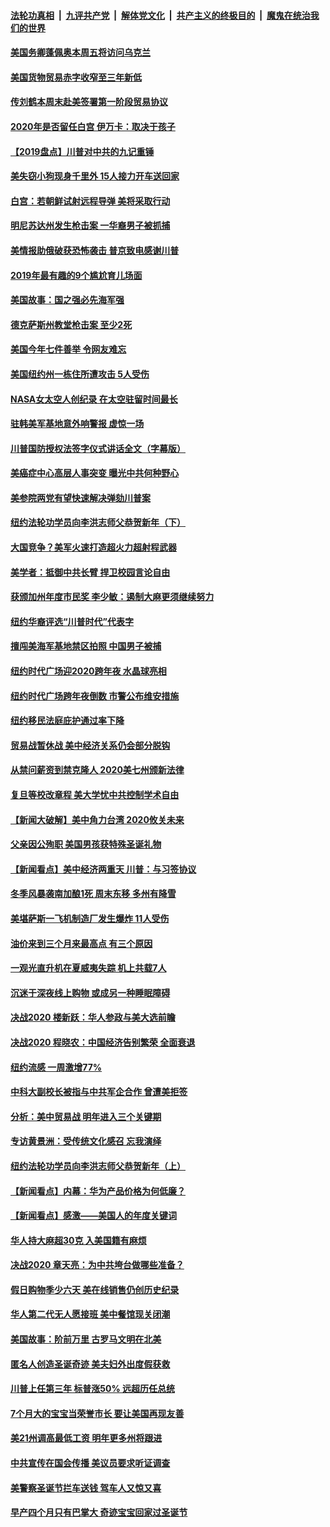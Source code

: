 ####  [法轮功真相](../../../../basic/blob/master/README.md?t=12310126) &nbsp;|&nbsp; [九评共产党](../../../../9ping.md/blob/master/README.md?t=12310126) &nbsp;|&nbsp; [解体党文化](../../../../jtdwh.md/blob/master/README.md?t=12310126)  &nbsp;|&nbsp; [共产主义的终极目的](../../../../gczydzjmd.md/blob/master/README.md?t=12310126) &nbsp;|&nbsp; [魔鬼在统治我们的世界](../../../../mgztzwmdsj.md/blob/master/README.md?t=12310126) 

#### [美国务卿蓬佩奥本周五将访问乌克兰](../pages/nsc412/n11755565.md?t=12310126) 

#### [美国货物贸易赤字收窄至三年新低](../pages/nsc412/n11755503.md?t=12310126) 

#### [传刘鹤本周末赴美签署第一阶段贸易协议](../pages/nsc412/n11755722.md?t=12310126) 

#### [2020年是否留任白宫 伊万卡：取决于孩子](../pages/nsc412/n11755327.md?t=12310126) 

#### [【2019盘点】川普对中共的九记重锤](../pages/nsc412/n11739570.md?t=12310126) 

#### [美失窃小狗现身千里外 15人接力开车送回家](../pages/nsc412/n11754206.md?t=12310126) 

#### [白宫：若朝鲜试射远程导弹 美将采取行动](../pages/nsc412/n11753606.md?t=12310126) 

#### [明尼苏达州发生枪击案 一华裔男子被抓捕](../pages/nsc412/n11753583.md?t=12310126) 

#### [美情报助俄破获恐怖袭击 普京致电感谢川普](../pages/nsc412/n11753758.md?t=12310126) 

#### [2019年最有趣的9个尴尬育儿场面](../pages/nsc412/n11753670.md?t=12310126) 

#### [美国故事：国之强必先海军强](../pages/nsc412/n11753653.md?t=12310126) 

#### [德克萨斯州教堂枪击案 至少2死](../pages/nsc412/n11753569.md?t=12310126) 

#### [美国今年七件善举 令网友难忘](../pages/nsc412/n11751988.md?t=12310126) 

#### [美国纽约州一栋住所遭攻击 5人受伤](../pages/nsc412/n11753096.md?t=12310126) 

#### [NASA女太空人创纪录 在太空驻留时间最长](../pages/nsc412/n11752702.md?t=12310126) 

#### [驻韩美军基地意外响警报 虚惊一场](../pages/nsc412/n11752453.md?t=12310126) 

#### [川普国防授权法签字仪式讲话全文（字幕版）](../pages/nsc412/n11751900.md?t=12310126) 

#### [美癌症中心高层人事突变 曝光中共何种野心](../pages/nsc412/n11751793.md?t=12310126) 

#### [美参院两党有望快速解决弹劾川普案](../pages/nsc412/n11751771.md?t=12310126) 

#### [纽约法轮功学员向李洪志师父恭贺新年（下）](../pages/nsc412/n11745223.md?t=12310126) 

#### [大国竞争？美军火速打造超火力超射程武器](../pages/nsc412/n11724729.md?t=12310126) 

#### [美学者：抵御中共长臂 捍卫校园言论自由](../pages/nsc412/n11751657.md?t=12310126) 

#### [获颁加州年度市民奖  李少敏：遏制大麻更须继续努力](../pages/nsc412/n11751569.md?t=12310126) 

#### [纽约华裔评选“川普时代”代表字](../pages/nsc412/n11750773.md?t=12310126) 

#### [擅闯美海军基地禁区拍照 中国男子被捕](../pages/nsc412/n11750767.md?t=12310126) 

#### [纽约时代广场迎2020跨年夜 水晶球亮相](../pages/nsc412/n11750794.md?t=12310126) 

#### [纽约时代广场跨年夜倒数 市警公布维安措施](../pages/nsc412/n11750781.md?t=12310126) 

#### [纽约移民法庭庇护通过率下降](../pages/nsc412/n11750778.md?t=12310126) 

#### [贸易战暂休战 美中经济关系仍会部分脱钩](../pages/nsc412/n11750395.md?t=12310126) 

#### [从禁问薪资到禁克隆人 2020美七州颁新法律](../pages/nsc412/n11750323.md?t=12310126) 

#### [复旦等校改章程 美大学忧中共控制学术自由](../pages/nsc412/n11750187.md?t=12310126) 

#### [【新闻大破解】美中角力台湾 2020攸关未来](../pages/nsc412/n11750208.md?t=12310126) 

#### [父亲因公殉职 美国男孩获特殊圣诞礼物](../pages/nsc412/n11750117.md?t=12310126) 

#### [【新闻看点】美中经济两重天 川普：与习签协议](../pages/nsc412/n11749711.md?t=12310126) 

#### [冬季风暴袭南加酿1死 周末东移 多州有降雪](../pages/nsc412/n11749956.md?t=12310126) 

#### [美堪萨斯一飞机制造厂发生爆炸 11人受伤](../pages/nsc412/n11749917.md?t=12310126) 

#### [油价来到三个月来最高点 有三个原因](../pages/nsc412/n11749541.md?t=12310126) 

#### [一观光直升机在夏威夷失踪 机上共载7人](../pages/nsc412/n11749448.md?t=12310126) 

#### [沉迷于深夜线上购物  或成另一种睡眠障碍](../pages/nsc412/n11748440.md?t=12310126) 

#### [决战2020  楼新跃：华人参政与美大选前瞻](../pages/nsc412/n11748373.md?t=12310126) 

#### [决战2020  程晓农：中国经济告别繁荣  全面衰退](../pages/nsc412/n11748378.md?t=12310126) 

#### [纽约流感 一周激增77%](../pages/nsc412/n11748360.md?t=12310126) 

#### [中科大副校长被指与中共军企合作 曾遭美拒签](../pages/nsc412/n11747752.md?t=12310126) 

#### [分析：美中贸易战 明年进入三个关键期](../pages/nsc412/n11747582.md?t=12310126) 

#### [专访黄景洲：受传统文化感召 忘我演绎](../pages/nsc412/n11746141.md?t=12310126) 

#### [纽约法轮功学员向李洪志师父恭贺新年（上）](../pages/nsc412/n11743511.md?t=12310126) 

#### [【新闻看点】内幕：华为产品价格为何低廉？](../pages/nsc412/n11747231.md?t=12310126) 

#### [【新闻看点】感激——美国人的年度关键词](../pages/nsc412/n11747230.md?t=12310126) 

#### [华人持大麻超30克 入美国籍有麻烦](../pages/nsc412/n11746136.md?t=12310126) 

#### [决战2020 章天亮：为中共垮台做哪些准备？](../pages/nsc412/n11746133.md?t=12310126) 

#### [假日购物季少六天 美在线销售仍创历史纪录](../pages/nsc412/n11747518.md?t=12310126) 

#### [华人第二代无人愿接班 美中餐馆现关闭潮](../pages/nsc412/n11747456.md?t=12310126) 

#### [美国故事：阶前万里 古罗马文明在北美](../pages/nsc412/n11745899.md?t=12310126) 

#### [匿名人创造圣诞奇迹 美夫妇外出度假获救](../pages/nsc412/n11747349.md?t=12310126) 

#### [川普上任第三年 标普涨50% 远超历任总统](../pages/nsc412/n11747410.md?t=12310126) 

#### [7个月大的宝宝当荣誉市长 要让美国再现友善](../pages/nsc412/n11747218.md?t=12310126) 

#### [美21州调高最低工资 明年更多州将跟进](../pages/nsc412/n11747265.md?t=12310126) 

#### [中共宣传在国会传播 美议员要求听证调查](../pages/nsc412/n11746975.md?t=12310126) 

#### [美警察圣诞节拦车送钱 驾车人又惊又喜](../pages/nsc412/n11746984.md?t=12310126) 

#### [早产四个月只有巴掌大 奇迹宝宝回家过圣诞节](../pages/nsc412/n11745684.md?t=12310126) 

